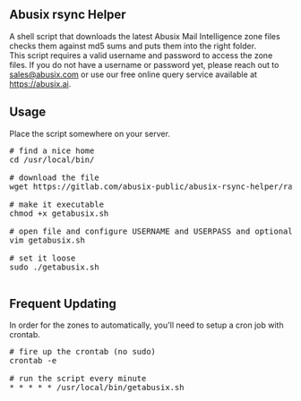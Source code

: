 ## Abusix rsync Helper ##
A shell script that downloads the latest Abusix Mail Intelligence zone files checks them against md5 sums and puts them into the right folder.<br/>
This script requires a valid username and password to access the zone files. If you do not have a username or password yet, please reach out to sales@abusix.com or use our free online query service available at https://abusix.ai. 
## Usage ##
Place the script somewhere on your server.

<pre>
# find a nice home
cd /usr/local/bin/

# download the file
wget https://gitlab.com/abusix-public/abusix-rsync-helper/raw/master/getabusix.sh

# make it executable
chmod +x getabusix.sh

# open file and configure USERNAME and USERPASS and optionally more.
vim getabusix.sh

# set it loose
sudo ./getabusix.sh

</pre>

## Frequent Updating ##
In order for the zones to automatically, you'll need to setup a cron job with crontab.
<pre>
# fire up the crontab (no sudo)
crontab -e

# run the script every minute
* * * * * /usr/local/bin/getabusix.sh
</pre>

